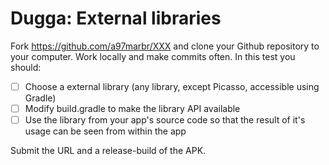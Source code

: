 # Dugga: External libraries

Fork https://github.com/a97marbr/XXX and clone your Github repository to your computer. Work locally and make commits often. In this test you should:

* [ ] Choose a external library \(any library, except Picasso, accessible using Gradle\)
* [ ] Modify build.gradle to make the library API available
* [ ] Use the library from your app's source code so that the result of it's usage can be seen from within the app

Submit the URL and a release-build of the APK.

